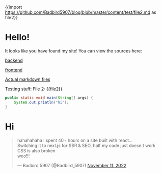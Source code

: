 {{import https://github.com/Badbird5907/blog/blob/master/content/test/file2.md as file2}}
# Hello!
It looks like you have found my site!
You can view the sources here:

[backend](https://github.com/Badbird5907/site-backend)

[frontend](https://github.com/Badbird5907/site-frontend)

[Actual markdown files](https://github.com/Badbird5907/blog/)

Testing stuff:
File 2:
{{file2}}
```java
public static void main(String[] args) {
    System.out.println("hi");
}
```
# Hi
<blockquote class="twitter-tweet"><p lang="en" dir="ltr">hahahahaha I spent 40+ hours on a site built with react...<br/>Switching it to next.js for SSR &amp; SEO, half my code just doesn&#39;t work<br/>CSS is also broken <br/>woo!!!</p>&mdash; Badbird 5907 (@Badbird_5907) <a href="https://twitter.com/Badbird_5907/status/1591139507478614016?ref_src=twsrc%5Etfw">November 11, 2022</a></blockquote> 
